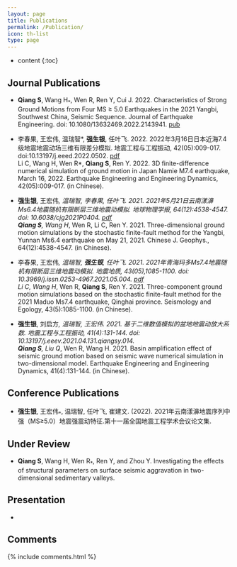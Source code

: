 ```yaml
---
layout: page
title: Publications
permalink: /Publication/
icon: th-list
type: page
---
```


* content
{:toc}

## Journal Publications
-  **Qiang S**, Wang H<sub>*</sub>, Wen R, Ren Y, Cui J. 2022. Characteristics of Strong Ground Motions from Four MS ≥ 5.0 Earthquakes in the 2021 Yangbi, Southwest China, Seismic Sequence. Journal of Earthquake Engineering. doi: 10.1080/13632469.2022.2143941. [pub](/pub/10.108013632469.2022.2143941.pdf)
- 李春果, 王宏伟, 温瑞智*, **强生银**, 任叶飞. 2022. 2022年3月16日日本近海7.4级地震地震动场三维有限差分模拟. 地震工程与工程振动, 42(05):009-017. doi:10.13197/j.eeed.2022.0502. [pdf](/pub/doi10.13197j.eeed.2022.0502.pdf)<br>
Li C, Wang H, Wen R*, **Qiang S**, Ren Y. 2022. 3D finite-difference numerical simulation of ground motion in Japan Namie M7.4 earthquake, March 16, 2022. Earthquake Engineering and Engineering Dynamics, 42(05):009-017. (in Chinese).

- **强生银**, 王宏伟<sub>*</sub>, 温瑞智, 李春果, 任叶飞. 2021. 2021年5月21日云南漾濞Ms6.4地震随机有限断层三维地震动模拟. 地球物理学报, 64(12):4538-4547. doi: 10.6038/cjg2021P0404. [pdf](/pub/10.6038cjg2021P0404.pdf)<br>
**Qiang S**, Wang H*, Wen R, Li C, Ren Y. 2021. Three-dimensional ground motion simulations by the stochastic finite-fault method for the Yangbi, Yunnan Ms6.4 earthquake on May 21, 2021. Chinese J. Geophys., 64(12):4538-4547. (in Chinese).

- 李春果, 王宏伟<sub>*</sub>, 温瑞智, **强生银**, 任叶飞. 2021. 2021年青海玛多Ms7.4地震随机有限断层三维地震动模拟. 地震地质, 43(05),1085-1100. doi: 10.3969/j.issn.0253-4967.2021.05.004. [pdf](/pub/10.3969j.issn.0253-4967.2021.05.004.pdf)<br>
Li C, Wang H*, Wen R, **Qiang S**, Ren Y. 2021. Three-component ground motion simulations based on the stochastic finite-fault method for the 2021 Maduo Ms7.4 earthquake, Qinghai province. Seismology and Egology, 43(5):1085-1100. (in Chinese).

- **强生银**, 刘启方<sub>*</sub>, 温瑞智, 王宏伟. 2021. 基于二维数值模拟的盆地地震动放大系数. 地震工程与工程振动, 41(4):131-144. doi: 10.13197/j.eeev.2021.04.131.qiangsy.014. <br>
**Qiang S**, Liu Q*, Wen R, Wang H. 2021. Basin amplification effect of seismic ground motion based on seismic wave numerical simulation in two-dimensional model. Earthquake Engineering and Engineering Dynamics, 41(4):131-144. (in Chinese).

## Conference Publications
- **强生银**, 王宏伟<sub>*</sub>, 温瑞智, 任叶飞, 崔建文. (2022). 2021年云南漾濞地震序列中强（MS≥5.0）地震强震动特征.第十一届全国地震工程学术会议论文集.

## Under Review
- **Qiang S**, Wang H, Wen R<sub>*</sub>, Ren Y, and Zhou Y. Investigating the effects of structural parameters on surface seismic aggravation in two-dimensional sedimentary valleys. 

## Presentation
- 

## Comments

{% include comments.html %}
